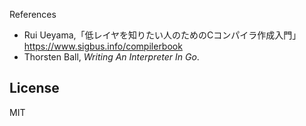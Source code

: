 References
* Rui Ueyama,「低レイヤを知りたい人のためのCコンパイラ作成入門」 <https://www.sigbus.info/compilerbook>
* Thorsten Ball, *Writing An Interpreter In Go*.

## License
MIT